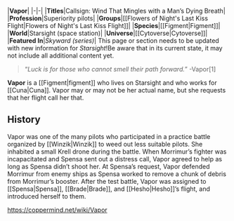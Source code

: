 |**Vapor**|
|-|-|
|**Titles**|Callsign: Wind That Mingles with a Man’s Dying Breath|
|**Profession**|Superiority pilots|
|**Groups**|[[Flowers of Night's Last Kiss Flight\|Flowers of Night's Last Kiss Flight]]|
|**Species**|[[Figment\|Figment]]|
|**World**|Starsight (space station)|
|**Universe**|[[Cytoverse\|Cytoverse]]|
|**Featured In**|*Skyward (series)*|
This page or section needs to be updated with new information for *Starsight*!Be aware that in its current state, it may not include all additional content yet.

>“*Luck is for those who cannot smell their path forward.*”
\-Vapor[1]


**Vapor** is a [[Figment\|figment]] who lives on Starsight and who works for [[Cuna\|Cuna]]. Vapor may or may not be her actual name, but she requests that her flight call her that.

## History
Vapor was one of the many pilots who participated in a practice battle organized by [[Winzik\|Winzik]] to weed out less suitable pilots. She inhabited a small Krell drone during the battle. When Morrimur’s fighter was incapacitated and Spensa sent out a distress call, Vapor agreed to help as long as Spensa didn’t shoot her. At Spensa’s request, Vapor defended Morrimur from enemy ships as Spensa worked to remove a chunk of debris from Morrimur’s booster.
After the test battle, Vapor was assigned to [[Spensa\|Spensa]], [[Brade\|Brade]], and [[Hesho\|Hesho]]’s flight, and introduced herself to them.



https://coppermind.net/wiki/Vapor